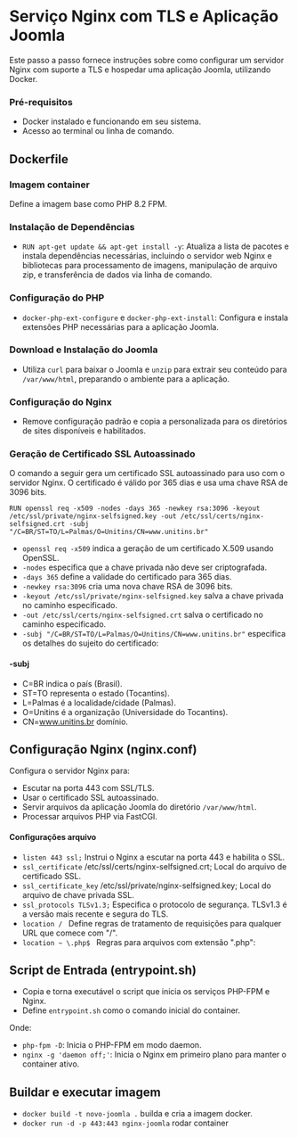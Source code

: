 # Serviço Nginx com TLS e Aplicação Joomla

Este passo a passo fornece instruções sobre como configurar um servidor Nginx com suporte a TLS e hospedar uma aplicação Joomla, utilizando Docker.

### Pré-requisitos

- Docker instalado e funcionando em seu sistema.
- Acesso ao terminal ou linha de comando.

## Dockerfile

### Imagem container
Define a imagem base como PHP 8.2 FPM.

### Instalação de Dependências
- `RUN apt-get update && apt-get install -y`: Atualiza a lista de pacotes e instala dependências necessárias, incluindo o servidor web Nginx e bibliotecas para processamento de imagens, manipulação de arquivo zip, e transferência de dados via linha de comando.

### Configuração do PHP
- `docker-php-ext-configure` e `docker-php-ext-install`: Configura e instala extensões PHP necessárias para a aplicação Joomla.

### Download e Instalação do Joomla
- Utiliza `curl` para baixar o Joomla e `unzip` para extrair seu conteúdo para `/var/www/html`, preparando o ambiente para a aplicação.

### Configuração do Nginx
- Remove configuração padrão e copia a personalizada para os diretórios de sites disponíveis e habilitados.

### Geração de Certificado SSL Autoassinado
O comando a seguir gera um certificado SSL autoassinado para uso com o servidor Nginx. O certificado é válido por 365 dias e usa uma chave RSA de 3096 bits.
```shell
RUN openssl req -x509 -nodes -days 365 -newkey rsa:3096 -keyout /etc/ssl/private/nginx-selfsigned.key -out /etc/ssl/certs/nginx-selfsigned.crt -subj "/C=BR/ST=TO/L=Palmas/O=Unitins/CN=www.unitins.br"
```

* `openssl req -x509` indica a geração de um certificado X.509 usando OpenSSL.
* `-nodes` especifica que a chave privada não deve ser criptografada.
* `-days 365` define a validade do certificado para 365 dias.
* `-newkey rsa:3096` cria uma nova chave RSA de 3096 bits.
* `-keyout /etc/ssl/private/nginx-selfsigned.key` salva a chave privada no caminho especificado.
* `-out /etc/ssl/certs/nginx-selfsigned.crt` salva o certificado no caminho especificado.
* `-subj "/C=BR/ST=TO/L=Palmas/O=Unitins/CN=www.unitins.br"` especifica os detalhes do sujeito do certificado:

#### -subj

* C=BR indica o país (Brasil).
* ST=TO representa o estado (Tocantins).
* L=Palmas é a localidade/cidade (Palmas).
* O=Unitins é a organização (Universidade do Tocantins).
* CN=www.unitins.br domínio.

## Configuração Nginx (nginx.conf)

Configura o servidor Nginx para:
- Escutar na porta 443 com SSL/TLS.
- Usar o certificado SSL autoassinado.
- Servir arquivos da aplicação Joomla do diretório `/var/www/html`.
- Processar arquivos PHP via FastCGI.

#### Configurações arquivo
* `listen 443 ssl;` Instrui o Nginx a escutar na porta 443 e habilita o SSL.
* `ssl_certificate` /etc/ssl/certs/nginx-selfsigned.crt;  Local do arquivo de certificado SSL.
* `ssl_certificate_key` /etc/ssl/private/nginx-selfsigned.key; Local do arquivo de chave privada SSL.
* `ssl_protocols TLSv1.3;` Especifica o protocolo de segurança. TLSv1.3 é a versão mais recente e segura do TLS.
* `location / ` Define regras de tratamento de requisições para qualquer URL que comece com "/".
* `location ~ \.php$ ` Regras para arquivos com extensão ".php":

## Script de Entrada (entrypoint.sh)
- Copia e torna executável o script que inicia os serviços PHP-FPM e Nginx.
- Define `entrypoint.sh` como o comando inicial do container.

Onde:
- `php-fpm -D`: Inicia o PHP-FPM em modo daemon.
- `nginx -g 'daemon off;'`: Inicia o Nginx em primeiro plano para manter o container ativo.

## Buildar e executar imagem
* `docker build -t novo-joomla .` builda e cria a imagem docker.
* `docker run -d -p 443:443 nginx-joomla` rodar container